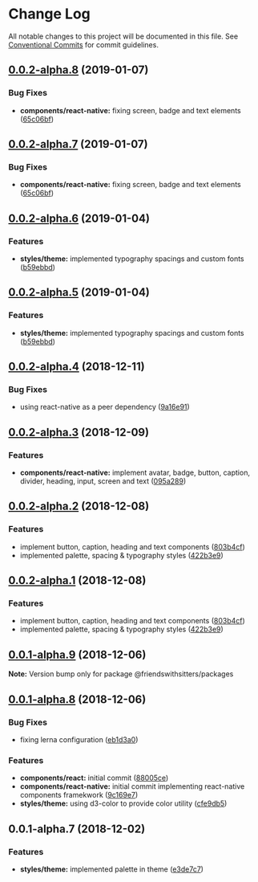 # Change Log

All notable changes to this project will be documented in this file.
See [Conventional Commits](https://conventionalcommits.org) for commit guidelines.

## [0.0.2-alpha.8](https://github.com/friends-with-sitters/packages/compare/v0.0.2-alpha.6...v0.0.2-alpha.8) (2019-01-07)


### Bug Fixes

* **components/react-native:** fixing screen, badge and text elements ([65c06bf](https://github.com/friends-with-sitters/packages/commit/65c06bf))





## [0.0.2-alpha.7](https://github.com/friends-with-sitters/packages/compare/v0.0.2-alpha.6...v0.0.2-alpha.7) (2019-01-07)


### Bug Fixes

* **components/react-native:** fixing screen, badge and text elements ([65c06bf](https://github.com/friends-with-sitters/packages/commit/65c06bf))





## [0.0.2-alpha.6](https://github.com/friends-with-sitters/packages/compare/v0.0.2-alpha.4...v0.0.2-alpha.6) (2019-01-04)


### Features

* **styles/theme:** implemented typography spacings and custom fonts ([b59ebbd](https://github.com/friends-with-sitters/packages/commit/b59ebbd))





## [0.0.2-alpha.5](https://github.com/friends-with-sitters/packages/compare/v0.0.2-alpha.4...v0.0.2-alpha.5) (2019-01-04)


### Features

* **styles/theme:** implemented typography spacings and custom fonts ([b59ebbd](https://github.com/friends-with-sitters/packages/commit/b59ebbd))





## [0.0.2-alpha.4](https://github.com/friends-with-sitters/packages/compare/v0.0.2-alpha.3...v0.0.2-alpha.4) (2018-12-11)


### Bug Fixes

* using react-native as a peer dependency ([9a16e91](https://github.com/friends-with-sitters/packages/commit/9a16e91))





## [0.0.2-alpha.3](https://github.com/friends-with-sitters/packages/compare/v0.0.2-alpha.2...v0.0.2-alpha.3) (2018-12-09)


### Features

* **components/react-native:** implement avatar, badge, button, caption, divider, heading, input, screen and text ([095a289](https://github.com/friends-with-sitters/packages/commit/095a289))





## [0.0.2-alpha.2](https://github.com/friends-with-sitters/packages/compare/v0.0.2-alpha.0...v0.0.2-alpha.2) (2018-12-08)


### Features

* implement button, caption, heading and text components ([803b4cf](https://github.com/friends-with-sitters/packages/commit/803b4cf))
* implemented palette, spacing & typography styles ([422b3e9](https://github.com/friends-with-sitters/packages/commit/422b3e9))





## [0.0.2-alpha.1](https://github.com/friends-with-sitters/packages/compare/v0.0.2-alpha.0...v0.0.2-alpha.1) (2018-12-08)


### Features

* implement button, caption, heading and text components ([803b4cf](https://github.com/friends-with-sitters/packages/commit/803b4cf))
* implemented palette, spacing & typography styles ([422b3e9](https://github.com/friends-with-sitters/packages/commit/422b3e9))





## [0.0.1-alpha.9](https://github.com/friends-with-sitters/packages/compare/v0.0.1-alpha.8...v0.0.1-alpha.9) (2018-12-06)

**Note:** Version bump only for package @friendswithsitters/packages





## [0.0.1-alpha.8](https://github.com/friends-with-sitters/packages/compare/v0.0.1-alpha.7...v0.0.1-alpha.8) (2018-12-06)


### Bug Fixes

* fixing lerna configuration ([eb1d3a0](https://github.com/friends-with-sitters/packages/commit/eb1d3a0))


### Features

* **components/react:** initial commit ([88005ce](https://github.com/friends-with-sitters/packages/commit/88005ce))
* **components/react-native:** initial commit implementing react-native components framekwork ([9c169e7](https://github.com/friends-with-sitters/packages/commit/9c169e7))
* **styles/theme:** using d3-color to provide color utility ([cfe9db5](https://github.com/friends-with-sitters/packages/commit/cfe9db5))





## 0.0.1-alpha.7 (2018-12-02)


### Features

* **styles/theme:** implemented palette in theme ([e3de7c7](https://github.com/friends-with-sitters/packages/commit/e3de7c7))
